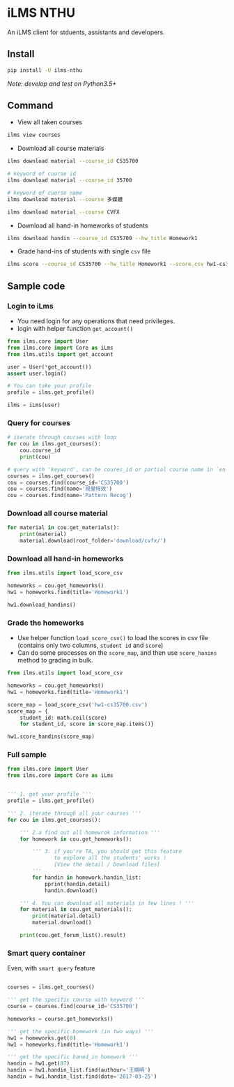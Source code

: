 # iLMS NTHU

An iLMS client for stduents, assistants and developers.

## Install

```bash
pip install -U ilms-nthu
```

*Note: develop and test on Python3.5+*


## Command

- View all taken courses

```bash
ilms view courses
```

- Download all course materials

```bash
ilms download material --course_id CS35700

# keyword of cuorse id
ilms download material --course_id 35700

# keyword of cuorse name
ilms download material --course 多媒體

ilms download material --course CVFX

```

- Download all hand-in homeworks of students

```bash
ilms download handin --course_id CS35700 --hw_title Homework1
```

- Grade hand-ins of students with single `csv` file

```bash
ilms score --course_id CS35700 --hw_title Homework1 --score_csv hw1-cs3570.csv
```


## Sample code

### Login to iLms

- You need login for any operations that need privileges.
- login with helper function `get_account()`

```python
from ilms.core import User
from ilms.core import Core as iLms
from ilms.utils import get_account

user = User(*get_account())
assert user.login()

# You can take your profile
profile = ilms.get_profile()

ilms = iLms(user)
```

### Query for courses

```python
# iterate through courses with loop
for cou in ilms.get_courses():
    cou.course_id
    print(cou)

# query with 'keyword', can be coures_id or partial course name in `en` or `zh`
courses = ilms.get_courses()
cou = courses.find(course_id='CS35700')
cou = courses.find(name='視覺特效')
cou = courses.find(name='Pattern Recog')

```

### Download all course material

```python
for material in cou.get_materials():
    print(material)
    material.download(root_folder='download/cvfx/')
```

### Download all hand-in homeworks

```python
from ilms.utils import load_score_csv

homeworks = cou.get_homeworks()
hw1 = homeworks.find(title='Homework1')

hw1.download_handins()
```

### Grade the homeworks

- Use helper function `load_score_csv()` to load the scores in csv file (contains only two columns, `student id` and `score`)
- Can do some processes on the `score_map`, and then use `score_hanins` method to grading in bulk.

```python
from ilms.utils import load_score_csv

homeworks = cou.get_homeworks()
hw1 = homeworks.find(title='Homework1')

score_map = load_score_csv('hw1-cs35700.csv')
score_map = {
    student_id: math.ceil(score)
    for student_id, score in score_map.items()}

hw1.score_handins(score_map)
```

### Full sample

```python
from ilms.core import User
from ilms.core import Core as iLms


''' 1. get your profile '''
profile = ilms.get_profile()

''' 2. iterate through all your courses '''
for cou in ilms.get_courses():

    ''' 2.a find out all homewrok information '''
    for homework in cou.get_homeworks():

        ''' 3. if you're TA, you should get this feature
               to explore all the students' works !
               [View the detail / Download files]
        '''
        for handin in homework.handin_list:
            pprint(handin.detail)
            handin.download()

    ''' 4. You can download all materials in few lines ! '''
    for material in cou.get_materials():
        print(material.detail)
        material.download()

    print(cou.get_forum_list().result)
```

### Smart query container

Even, with `smart query` feature

```python

courses = ilms.get_courses()

''' get the specific course with keyword '''
course = courses.find(course_id='CS35700')

homeworks = course.get_homeworks()

''' get the specific homework (in two ways) '''
hw1 = homeworks.get(0)
hw1 = homeworks.find(title='Homework1')

''' get the specific haned_in homework '''
handin = hw1.get(87)
handin = hw1.handin_list.find(authour='王曉明')
handin = hw1.handin_list.find(date='2017-03-25')

```
